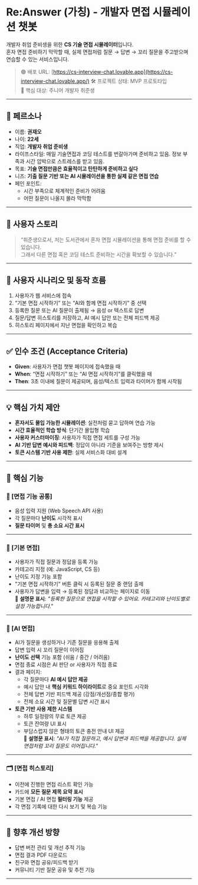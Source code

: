 # Re:Answer (가칭) - 개발자 면접 시뮬레이션 챗봇

개발자 취업 준비생을 위한 **CS 기술 면접 시뮬레이터**입니다.  
혼자 면접 준비하기 막막할 때, 실제 면접처럼 질문 → 답변 → 꼬리 질문을 주고받으며 연습할 수 있는 서비스입니다.

> 🟢 배포 URL: [https://cs-interview-chat.lovable.app](https://cs-interview-chat.lovable.app/)
> 🛠️ 프로젝트 상태: MVP 프로토타입  
> 🎯 핵심 대상: 주니어 개발자 취준생  


---

## 🎯 페르소나

- 이름: **권재오**
- 나이: **22세**
- 직업: **개발자 취업 준비생**
- 라이프스타일: 매일 기술면접과 코딩 테스트를 번갈아가며 준비하고 있음. 정보 부족과 시간 압박으로 스트레스를 받고 있음.
- 목표: **기술 면접만큼은 효율적이고 탄탄하게 준비하고 싶다**
- 니즈: **기출 질문 기반 또는 AI 시뮬레이션을 통한 실제 같은 면접 연습**
- 페인 포인트:
  - 시간 부족으로 체계적인 준비가 어려움
  - 어떤 질문이 나올지 몰라 막막함

---

## 🙋 사용자 스토리

> “취준생으로서, 저는 도서관에서 혼자 면접 시뮬레이션을 통해 면접 준비를 할 수 있습니다.  
> 그래서 다른 면접 혹은 코딩 테스트 준비하는 시간을 확보할 수 있습니다.”

---

## 📌 사용자 시나리오 및 동작 흐름

1. 사용자가 웹 서비스에 접속
2. “기본 면접 시작하기” 또는 “AI와 함께 면접 시작하기” 중 선택
3. 등록한 질문 또는 AI 질문이 출제됨 → 음성 or 텍스트로 답변
4. 질문/답변 히스토리를 저장하고, AI 예시 답안 또는 전체 피드백 제공
5. 히스토리 페이지에서 지난 면접을 확인하고 복습

---

## ✅ 인수 조건 (Acceptance Criteria)

- **Given**: 사용자가 면접 챗봇 페이지에 접속했을 때  
- **When**: “면접 시작하기” 또는 “AI 면접 시작하기”를 클릭했을 때  
- **Then**: 3초 이내에 질문이 제공되며, 음성/텍스트 입력과 타이머가 함께 시작됨

---

## 💡 핵심 가치 제안

- **혼자서도 몰입 가능한 시뮬레이션**: 실전처럼 묻고 답하며 연습 가능
- **시간 효율적인 학습 방식**: 단기간 몰입형 학습
- **사용자 커스터마이징**: 사용자가 직접 면접 세트를 구성 가능
- **AI 기반 답변 예시와 피드백**: 정답이 아니라 기준을 보여주는 방향 제시
- **토큰 시스템 기반 사용 제한**: 실제 서비스화 대비 설계

---

## 🔑 핵심 기능

### 📌 [면접 기능 공통]
- 음성 입력 지원 (Web Speech API 사용)
- 각 질문마다 **난이도** 시각적 표시
- **질문 타이머** 및 **총 소요 시간 표시**

---

### 📂 [기본 면접]
- 사용자가 직접 질문과 정답을 등록 가능
- 카테고리 지정 (예: JavaScript, CS 등)
- 난이도 지정 기능 포함
- "기본 면접 시작하기" 버튼 클릭 시 등록된 질문 중 랜덤 출제
- 사용자가 답변을 입력 → 등록된 정답과 비교하는 페이지로 이동  
💬 **설명문 표시**: *"등록한 질문으로 면접을 시작할 수 있어요. 카테고리와 난이도별로 설정 가능합니다."*

---

### 🤖 [AI 면접]
- AI가 질문을 생성하거나 기존 질문을 응용해 출제
- 답변 입력 시 꼬리 질문이 이어짐
- **난이도 선택** 기능 포함 (쉬움 / 중간 / 어려움)
- 면접 종료 시점은 AI 판단 or 사용자가 직접 종료
- 결과 페이지:
  - 각 질문마다 **AI 예시 답안 제공**
  - 예시 답안 내 **핵심 키워드 하이라이트**로 중요 포인트 시각화
  - 전체 답변 기반 피드백 제공 (강점/개선점/종합 평가)
  - 전체 소요 시간 및 질문별 답변 시간 표시
- **토큰 기반 사용 제한 시스템**
  - 하루 일정량의 무료 토큰 제공
  - 토큰 잔여량 UI 표시
  - 부담스럽지 않은 형태의 토큰 충전 안내 UI 제공  
💬 **설명문 표시**: *"AI가 직접 질문하고, 예시 답변과 피드백을 제공합니다. 실제 면접처럼 꼬리 질문도 이어집니다."*

---

### 🗂 [면접 히스토리]
- 이전에 진행한 면접 리스트 확인 가능
- 카드에 **모든 질문 제목 요약 표시**
- 기본 면접 / AI 면접 **필터링 기능** 제공
- 각 면접 기록에 대한 다시 보기 및 복습 기능

---

## 📂 향후 개선 방향

- 답변 버전 관리 및 개선 추적 기능
- 면접 결과 PDF 다운로드
- 친구와 면접 공유/피드백 받기
- 커뮤니티 기반 질문 공유 및 추천 기능

---
